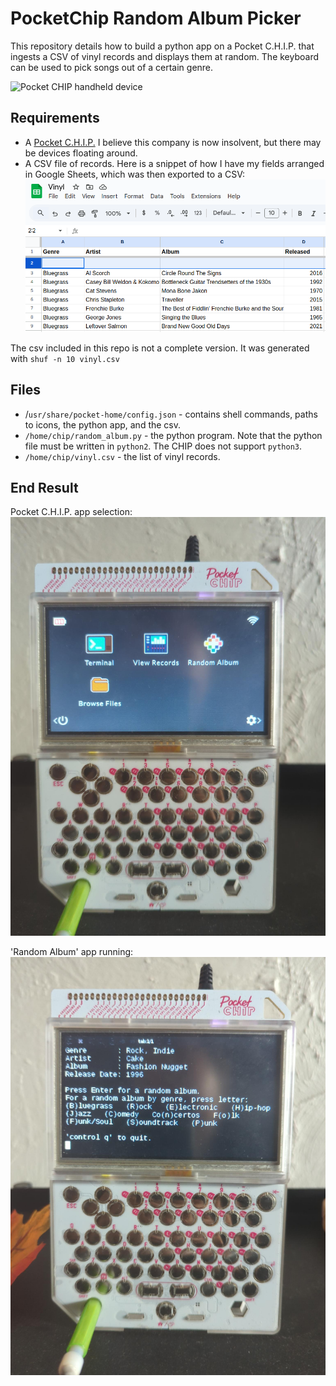 # PocketChip Random Album Picker

This repository details how to build a python app on a Pocket C.H.I.P. that ingests a CSV of vinyl records and displays them at random. The keyboard can be used to pick songs out of a certain genre.

![Pocket CHIP handheld device](https://cdn.shopify.com/s/files/1/0046/2612/0774/files/akrales_160719_1147_A_0139_large.jpg?v=1537278482)
## Requirements
- A [Pocket C.H.I.P.](https://shop.pocketchip.co/pages/about) I believe this company is now insolvent, but there may be devices floating around.
- A CSV file of records. Here is a snippet of how I have my fields arranged in Google Sheets, which was then exported to a CSV:
	![](SpreadsheetSnippet.png)

The csv included in this repo is not a complete version. It was generated with `shuf -n 10 vinyl.csv `

## Files
- /`usr/share/pocket-home/config.json` - contains shell commands, paths to icons, the python app, and the csv.
- `/home/chip/random_album.py` - the python program. Note that the python file must be written in `python2`. The CHIP does not support `python3`.
- `/home/chip/vinyl.csv` - the list of vinyl records. 

## End Result
Pocket C.H.I.P. app selection:
![](PocketChipAppSelection.png)

'Random Album' app running:
![](PocketChipAppRunning.png)


